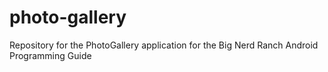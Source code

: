 photo-gallery
=============

Repository for the PhotoGallery application for the Big Nerd Ranch Android Programming Guide
